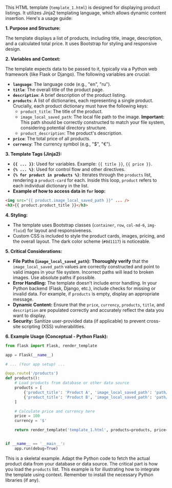 This HTML template (`template_1.html`) is designed for displaying product listings.  It utilizes Jinja2 templating language, which allows dynamic content insertion.  Here's a usage guide:

**1. Purpose and Structure:**

The template displays a list of products, including title, image, description, and a calculated total price. It uses Bootstrap for styling and responsive design.

**2. Variables and Context:**

The template expects data to be passed to it, typically via a Python web framework (like Flask or Django).  The following variables are crucial:

* **`language`**: The language code (e.g., "en", "ru").
* **`title`**: The overall title of the product page.
* **`description`**: A brief description of the product listing.
* **`products`**: A list of dictionaries, each representing a single product.  Crucially, each product dictionary must have the following keys:
    * `product_title`: The title of the product.
    * `image_local_saved_path`: The local file path to the image.  **Important:** This path should be correctly constructed to match your file system, considering potential directory structure.
    * `product_description`: The product's description.
* **`price`**: The total price of all products.
* **`currency`**: The currency symbol (e.g., "$", "€").


**3. Template Tags (Jinja2):**

* **`{{ ... }}`**: Used for variables.  Example: `{{ title }}`, `{{ price }}`.
* **`{% ... %}`**: Used for control flow and other directives.
* **`{% for product in products %}`**: Iterates through the `products` list, rendering a `product-card` for each.  Inside this loop, `product` refers to each individual dictionary in the list.
* **Example of how to access data in `for` loop:**
```html
<img src="{{ product.image_local_saved_path }}" ... />
<h3>{{ product.product_title }}</h3>
```

**4. Styling:**

* The template uses Bootstrap classes (`container`, `row`, `col-md-6`, `img-fluid`) for layout and responsiveness.
* Custom CSS is included to style the product cards, images, pricing, and the overall layout.  The dark color scheme (`#0d1117`) is noticeable.

**5.  Critical Considerations:**

* **File Paths (`image_local_saved_path`):**  **Thoroughly verify** that the `image_local_saved_path` values are correctly constructed and point to valid images in your file system.  Incorrect paths will lead to broken images.  Use absolute paths if possible.
* **Error Handling:**  The template doesn't include error handling.  In your Python backend (Flask, Django, etc.), include checks for missing or invalid data.  For example, if `products` is empty, display an appropriate message.
* **Dynamic Content:** Ensure that the `price`, `currency`, `products`, `title`, and `description` are populated correctly and accurately reflect the data you want to display.
* **Security:** Sanitize user-provided data (if applicable) to prevent cross-site scripting (XSS) vulnerabilities.


**6. Example Usage (Conceptual - Python Flask):**

```python
from flask import Flask, render_template

app = Flask(__name__)

# ... (Your app setup) ...

@app.route('/products')
def products():
    # Load products from database or other data source
    products = [
        {'product_title': 'Product A', 'image_local_saved_path': 'path/to/imageA.jpg', 'product_description': 'Description A'},
        {'product_title': 'Product B', 'image_local_saved_path': 'path/to/imageB.jpg', 'product_description': 'Description B'}
    ]

    # Calculate price and currency here
    price = 100
    currency = '$'

    return render_template('template_1.html', products=products, price=price, currency=currency, title='Product Catalog', description='List of products', language='en')


if __name__ == '__main__':
    app.run(debug=True)

```

This is a skeletal example.  Adapt the Python code to fetch the actual product data from your database or data source.  The critical part is how you load the `products` list.  This example is for illustrating how to integrate the template using context. Remember to install the necessary Python libraries (if any).